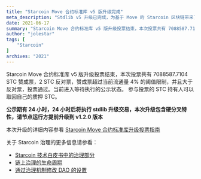 ```yaml
---
title: "Starcoin Move 合约标准库 v5 版升级完成"
meta_description: "Stdlib v5 升级已完成，为基于 Move 的 Starcoin 区块链带来了重大改进。"
date: 2021-06-17
summary: "Starcoin Move 合约标准库 v5 版升级投票结束，本次投票共有 7088587.7104 STC 赞成票，2 STC 反对票，赞成票超过当前流通量 4% 的阈值限制，并且大于反对票，投票通过。当前进入等待执行的公示状态。"
author: "jolestar"
tags: [
    "Starcoin"
]
archives: "2021"
---
```


Starcoin Move 合约标准库 v5 版升级投票结束，本次投票共有 7088587.7104 STC 赞成票，2 STC 反对票，赞成票超过当前流通量 4% 的阈值限制，并且大于反对票，投票通过。当前进入等待执行的公示状态。
参与投票的 STC 持有人可以取回自己的质押 STC。

**公示期有 24 小时，24 小时后将执行 stdlib 升级交易，本次升级包含硬分叉特性，请节点运行方提前升级到 v1.2.0 版本**

本次升级的详细内容参看 [Starcoin Move 合约标准库升级投票指南](https://github.com/starcoinorg/starcoin/discussions/2578) 


关于 Starcoin 治理的更多信息请参看：

* [Starcoin 技术白皮书中的治理部分](https://developer.starcoin.org/zh/sips/sip-2/)
* [链上治理的生命周期](https://developer.starcoin.org/zh/key_concepts/dao_governance/)
* [通过治理机制修改 DAO 的设置](https://developer.starcoin.org/zh/cli/modify_dao_config/)